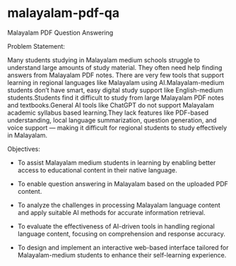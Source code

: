 # malayalam-pdf-qa
Malayalam PDF Question Answering

Problem Statement:

Many students studying in Malayalam medium schools struggle to understand large amounts of study material. They often need help finding answers from Malayalam PDF notes. There are very few tools that support learning in regional languages like Malayalam using AI.Malayalam-medium students don’t have smart, easy digital study support like English-medium students.Students find it difficult to study from large Malayalam PDF notes and textbooks.General AI tools like ChatGPT do not support Malayalam academic syllabus based learning.They lack features like PDF-based understanding, local language summarization, question generation, and voice support — making it difficult for regional students to study effectively in Malayalam.






Objectives:
* To assist Malayalam medium students in learning by enabling better access to educational content in their native language.

* To enable question answering in Malayalam based on the uploaded PDF content.

* To analyze the challenges in processing Malayalam language content and apply suitable AI methods for accurate information retrieval.

* To evaluate the effectiveness of AI-driven tools in handling regional language content, focusing on comprehension and response accuracy.

* To design and implement an interactive web-based interface tailored for Malayalam-medium students to enhance their self-learning experience.







